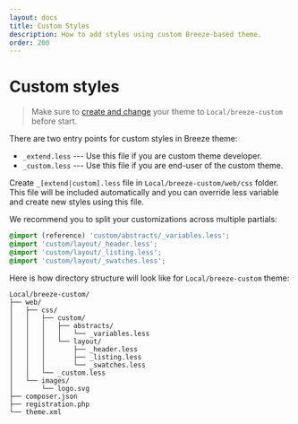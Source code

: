 ```yaml
---
layout: docs
title: Custom Styles
description: How to add styles using custom Breeze-based theme.
order: 200
---
```


# Custom styles

> Make sure to [create and change](/child-theme) your theme to `Local/breeze-custom`
> before start.

There are two entry points for custom styles in Breeze theme:

 -  `_extend.less` --- Use this file if you are custom theme developer.
 -  `_custom.less` --- Use this file if you are end-user of the custom theme.

Create `_[extend|custom].less` file in `Local/breeze-custom/web/css` folder. This file
will be included automatically and you can override less variable and create new
styles using this file.

We recommend you to split your customizations across multiple partials:

```scss
@import (reference) 'custom/abstracts/_variables.less';
@import 'custom/layout/_header.less';
@import 'custom/layout/_listing.less';
@import 'custom/layout/_swatches.less';
```

Here is how directory structure will look like for `Local/breeze-custom` theme:

```
Local/breeze-custom/
├── web/
│   ├── css/
│   │   ├── custom/
│   │   │   ├── abstracts/
│   │   │   │   └── _variables.less
│   │   │   └── layout/
│   │   │       ├── _header.less
│   │   │       ├── _listing.less
│   │   │       └── _swatches.less
│   │   └── _custom.less
│   └── images/
│       └── logo.svg
├── composer.json
├── registration.php
└── theme.xml
```
